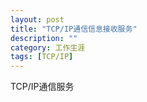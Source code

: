 ```yaml
---
layout: post
title: "TCP/IP通信信息接收服务"
description: ""
category: 工作生涯
tags: [TCP/IP]
---
```

TCP/IP通信服务


    
